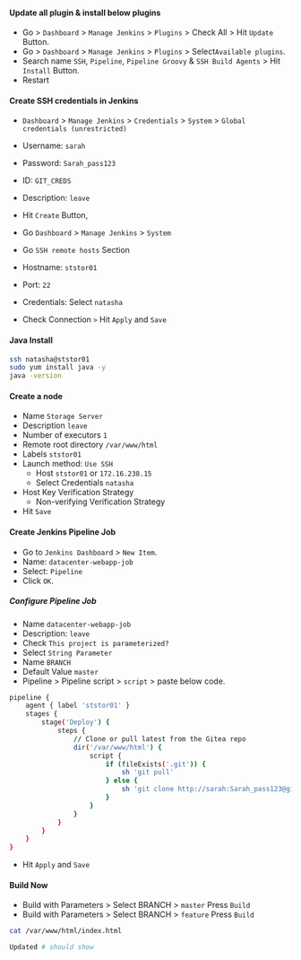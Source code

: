 #### Update all plugin & install below plugins

- Go > `Dashboard` > `Manage Jenkins` > `Plugins` > Check All > Hit `Update` Button.
- Go > `Dashboard` > `Manage Jenkins` > `Plugins` > Select`Available plugins`.
- Search name `SSH`, `Pipeline`, `Pipeline Groovy` & `SSH Build Agents` > Hit `Install` Button.
- Restart

#### Create SSH credentials in Jenkins

- `Dashboard` > `Manage Jenkins` > `Credentials` > `System` > `Global credentials (unrestricted)`
- Username: `sarah`
- Password: `Sarah_pass123`
- ID: `GIT_CREDS`
- Description: `leave`
- Hit `Create` Button,

- Go `Dashboard` > `Manage Jenkins` > `System`
- Go `SSH remote hosts` Section
- Hostname: `ststor01`
- Port: `22`
- Credentials: Select `natasha`
- Check Connection `>` Hit `Apply` and `Save`

#### Java Install

```bash
ssh natasha@ststor01
sudo yum install java -y
java -version
```

#### Create a node

- Name `Storage Server`
- Description `leave`
- Number of executors `1`
- Remote root directory `/var/www/html`
- Labels `ststor01`
- Launch method: `Use SSH`
  - Host `ststor01` or `172.16.238.15`
  - Select Credentials `natasha`
- Host Key Verification Strategy
  - Non-verifying Verification Strategy
- Hit `Save`

#### Create Jenkins Pipeline Job

- Go to `Jenkins Dashboard` > `New Item`.
- Name: `datacenter-webapp-job`
- Select: `Pipeline`
- Click `OK`.

##### Configure Pipeline Job

- Name `datacenter-webapp-job`
- Description: `leave`
- Check `This project is parameterized?`
- Select `String Parameter`
- Name `BRANCH`
- Default Value `master`
- Pipeline > Pipeline script > `script` > paste below code.

```bash
pipeline {
    agent { label 'ststor01' }
    stages {
        stage('Deploy') {
            steps {
                // Clone or pull latest from the Gitea repo
                dir('/var/www/html') {
                    script {
                        if (fileExists('.git')) {
                            sh 'git pull'
                        } else {
                            sh 'git clone http://sarah:Sarah_pass123@git.stratos.xfusioncorp.com/sarah/web_app.git .'
                        }
                    }
                }
            }
        }
    }
}
```

- Hit `Apply` and `Save`

#### Build Now
- Build with Parameters > Select BRANCH > `master` Press `Build`
- Build with Parameters > Select BRANCH > `feature` Press `Build`

```bash
cat /var/www/html/index.html
```

```bash
Updated # should show
```
